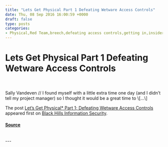 ```yaml
---
title: "Lets Get Physical Part 1 Defeating Wetware Access Controls"
date: Thu, 08 Sep 2016 16:00:59 +0000
draft: false
type: posts
categories: 
- Physical,Red Team,breech,defeating access controls,getting in,insiders,olivia newton john,physical pen test,physical pen testing
---
```

# Lets Get Physical Part 1 Defeating Wetware Access Controls

<br/>

<br/>
Sally Vandeven // I found myself with a little extra time one day (and I didn’t tell my project manager) so I thought it would be a great time to \[…\]

The post [Let’s Get Physical\* Part 1; Defeating Wetware Access Controls](https://www.blackhillsinfosec.com/lets-get-physical-part-1-defeating-wetware-access-controls/) appeared first on [Black Hills Information Security](https://www.blackhillsinfosec.com).

#### [Source](https://www.blackhillsinfosec.com/lets-get-physical-part-1-defeating-wetware-access-controls/)

<br/>
---

